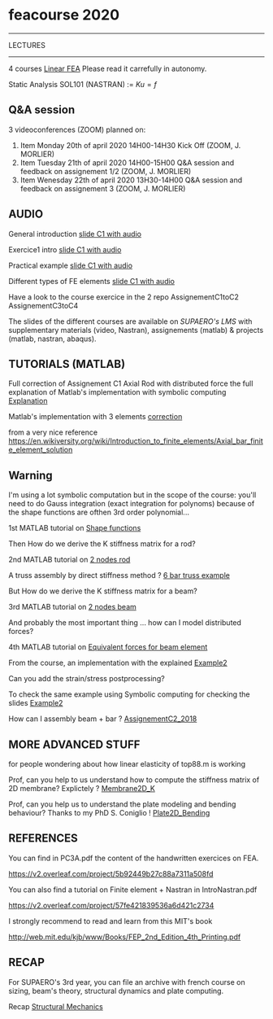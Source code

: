 # feacourse 2020


****************

LECTURES

****************

4 courses [Linear FEA](https://github.com/jomorlier/feacourse2019/blob/master/ArchiveFEA.zip)
Please read it carrefully in autonomy. 

Static Analysis SOL101 (NASTRAN) := $Ku=f$



## Q&A session 
3 videoconferences (ZOOM) planned on:

1. Item Monday 20th of april 2020 14H00-14H30 Kick Off (ZOOM, J. MORLIER) 
2. Item Tuesday 21th of april 2020 14H00-15H00 Q&A session and feedback on assignement 1/2 (ZOOM, J. MORLIER) 
3. Item Wenesday 22th of april 2020 13H30-14H00  Q&A session and feedback on assignement 3 (ZOOM, J. MORLIER) 


## AUDIO 


General introduction [slide C1 with audio](https://app.amanote.com/note-taking/document/16c3c1e9-68a1-460c-b7a3-a0a48317e9a2)

Exercice1 intro [slide C1 with audio](https://app.amanote.com/note-taking/document/830f8ac0-7c6e-4585-b725-4493262a3a4d)

Practical example [slide C1 with audio](https://app.amanote.com/note-taking/document/7f788c32-3844-44f5-b357-cff084fcaacd)

Different types of FE elements [slide C1 with audio](https://app.amanote.com/note-taking/document/0746906a-1e85-4e31-bd69-95233fbcce88)

Have a look to the course exercice in the 2 repo
AssignementC1toC2
AssignementC3toC4

The slides of the different courses are available on *SUPAERO's LMS* with supplementary materials (video, Nastran), assignements (matlab) & projects (matlab, nastran, abaqus).


## TUTORIALS (MATLAB)

Full correction of Assignement C1 Axial Rod with distributed force
the full explanation of Matlab's implementation with symbolic computing
[Explanation](http://htmlpreview.github.io/?https://github.com/jomorlier/feacourse/blob/master/AxialRod/AxialBarFEM_explanation.html)


Matlab's implementation with 3 elements
[correction](http://htmlpreview.github.io/?https://github.com/jomorlier/feacourse/blob/master/AxialRod/AxialBarFEM_simplified2.html)

from a very nice reference https://en.wikiversity.org/wiki/Introduction_to_finite_elements/Axial_bar_finite_element_solution


## Warning
I'm using a lot symbolic computation but in the scope of the course:
you'll need to do Gauss integration (exact integration for polynoms) because of the shape functions are ofthen 3rd order polynomial...

1st MATLAB tutorial on [Shape functions](http://htmlpreview.github.io/?https://github.com/jomorlier/feacourse/blob/master/Shape_Functions/ShapeFunction.html)

Then How do we derive the K stiffness matrix for a rod?

2nd MATLAB tutorial on [2 nodes rod](http://htmlpreview.github.io/?https://github.com/jomorlier/feacourse/blob/master/K_derivation_Rod/K_derivation2_node.html)

A truss assembly by direct stiffness method ?
[6 bar truss example](http://htmlpreview.github.io/?https://github.com/jomorlier/feacourse/blob/master/Truss/CorrectionTruss.html)

But How do we derive the K stiffness matrix for a beam?

3rd MATLAB tutorial on [2 nodes beam](http://htmlpreview.github.io/?https://github.com/jomorlier/feacourse/blob/master/K_derivation_Beam/K_derivation_beam.html)

And probably the most important thing ... how can I model distributed forces?

4th MATLAB tutorial on [Equivalent forces for beam element](http://htmlpreview.github.io/?https://github.com/jomorlier/feacourse/blob/master/Equivalent_Nodal_force/Equivalent_Nodal_force.html)


From the course, an implementation with the explained [Example2](http://htmlpreview.github.io/?https://github.com/jomorlier/feacourse2018/blob/master/Correction_Example2/Correction_Example2_NoSYM.html)

Can you add the strain/stress postprocessing?

To check the same example using Symbolic computing for checking the slides [Example2](http://htmlpreview.github.io/?https://github.com/jomorlier/feacourse/blob/master/Correction_Example2/Correction_Example2.html)

How can I assembly beam + bar ? [AssignementC2_2018](http://htmlpreview.github.io/?https://github.com/jomorlier/feacourse/blob/master/AssignementC2_2018/Assignement2_2018_correction.html)



## MORE ADVANCED STUFF

for people wondering about how linear elasticity of top88.m is working

Prof, can you help to us understand how to compute the stiffness matrix of 2D membrane?
Explictely ?  [Membrane2D_K](http://htmlpreview.github.io/?https://github.com/jomorlier/feacourse/blob/master/Membrane2D_K/Elementarystiffrecmesh.html)

Prof, can you help us to understand the plate modeling and bending behaviour?
Thanks to my PhD S. Coniglio !  [Plate2D_Bending](http://htmlpreview.github.io/?https://github.com/jomorlier/feacourse/blob/master/Plate2D_Bending/plate_el.html)

## REFERENCES

You can find in PC3A.pdf the content of the handwritten exercices on FEA.

https://v2.overleaf.com/project/5b92449b27c88a7311a508fd

You can also find a tutorial on Finite element + Nastran in IntroNastran.pdf

https://v2.overleaf.com/project/57fe421839536a6d421c2734

I strongly recommend to read and learn from this MIT's book

http://web.mit.edu/kjb/www/Books/FEP_2nd_Edition_4th_Printing.pdf


## RECAP

For SUPAERO's 3rd year, you can file an archive with french course on sizing, beam's theory, structural dynamics and plate computing.

Recap [Structural Mechanics](https://github.com/jomorlier/feacourse/blob/master/Recap_1A_2A_SUPAERO.zip)



